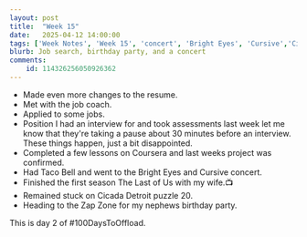 ```yaml
---
layout: post
title:  "Week 15"
date:   2025-04-12 14:00:00
tags: ['Week Notes', 'Week 15', 'concert', 'Bright Eyes', 'Cursive','Cicada Detroit']
blurb: Job search, birthday party, and a concert
comments:
    id: 114326256050926362
---
```


<!--more-->

* Made even more changes to the resume.
* Met with the job coach.
* Applied to some jobs.
* Position I had an interview for and took assessments last week let me know that they're taking a pause about 30 minutes before an interview. These things happen, just a bit disappointed.
* Completed a few lessons on Coursera and last weeks project was confirmed.
* Had Taco Bell and went to the Bright Eyes and Cursive concert.
* Finished the first season The Last of Us with my wife.📺
* Remained stuck on Cicada Detroit puzzle 20.
* Heading to the Zap Zone for my nephews birthday party.

This is day 2 of #100DaysToOffload.

